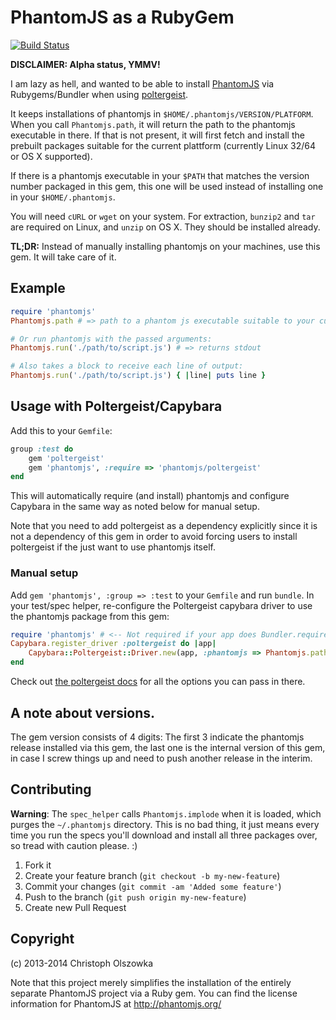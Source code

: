# PhantomJS as a RubyGem

[![Build Status](https://travis-ci.org/colszowka/phantomjs-gem.png?branch=master)](https://travis-ci.org/colszowka/phantomjs-gem)

**DISCLAIMER: Alpha status, YMMV!**

I am lazy as hell, and wanted to be able to install [PhantomJS](http://phantomjs.org) via Rubygems/Bundler when using [poltergeist](https://github.com/jonleighton/poltergeist).

It keeps installations of phantomjs in `$HOME/.phantomjs/VERSION/PLATFORM`. When you call `Phantomjs.path`, it will return the path to the phantomjs executable in there. If that is not present, it will first fetch and
install the prebuilt packages suitable for the current plattform (currently Linux 32/64 or OS X supported).

If there is a phantomjs executable in your `$PATH` that matches the version number packaged in this gem, this one will be used instead of installing one in your `$HOME/.phantomjs`.

You will need `cURL` or `wget` on your system. For extraction, `bunzip2` and `tar` are required on Linux, and `unzip` on OS X. They should be installed already.

**TL;DR:** Instead of manually installing phantomjs on your machines, use this gem. It will take care of it.

## Example

```ruby
require 'phantomjs'
Phantomjs.path # => path to a phantom js executable suitable to your current platform. Will install before return when not installed yet.

# Or run phantomjs with the passed arguments:
Phantomjs.run('./path/to/script.js') # => returns stdout

# Also takes a block to receive each line of output:
Phantomjs.run('./path/to/script.js') { |line| puts line }
```

## Usage with Poltergeist/Capybara

Add this to your `Gemfile`:

```ruby
group :test do
    gem 'poltergeist'
    gem 'phantomjs', :require => 'phantomjs/poltergeist'
end
```

This will automatically require (and install) phantomjs and configure Capybara in the same way as noted below for manual setup.

Note that you need to add poltergeist as a dependency explicitly since it is not a dependency of this gem in order to avoid forcing users to install poltergeist if the just want to use phantomjs itself.

### Manual setup

Add `gem 'phantomjs', :group => :test` to your `Gemfile` and run `bundle`. In your test/spec helper, re-configure the Poltergeist capybara driver to use the phantomjs package from this gem:

```ruby
require 'phantomjs' # <-- Not required if your app does Bundler.require automatically (e.g. when using Rails)
Capybara.register_driver :poltergeist do |app|
    Capybara::Poltergeist::Driver.new(app, :phantomjs => Phantomjs.path)
end
```

Check out [the poltergeist docs](https://www.ruby-toolbox.com/gems/phantomjs) for all the options you can pass in there.

## A note about versions.

The gem version consists of 4 digits: The first 3 indicate the phantomjs release installed via this gem, the last one is the internal version of this gem, in case I screw things up and need to push another release in the interim.

## Contributing

**Warning**: The `spec_helper` calls `Phantomjs.implode` when it is loaded, which purges the `~/.phantomjs` directory. This is no bad thing, it just means every time you run the specs you'll download and install all three packages over, so tread with caution please. :)

1. Fork it
2. Create your feature branch (`git checkout -b my-new-feature`)
3. Commit your changes (`git commit -am 'Added some feature'`)
4. Push to the branch (`git push origin my-new-feature`)
5. Create new Pull Request

## Copyright

(c) 2013-2014 Christoph Olszowka

Note that this project merely simplifies the installation of the entirely separate PhantomJS project
via a Ruby gem. You can find the license information for PhantomJS at http://phantomjs.org/
